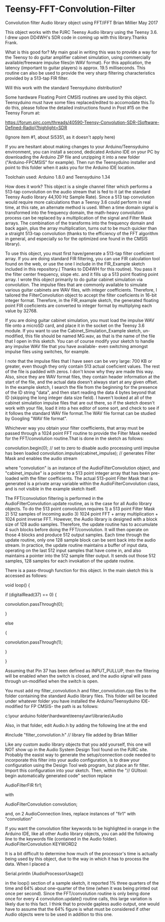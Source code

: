 # Teensy-FFT-Convolution-Filter
Convolution filter Audio library object using FFT/iFFT 
Brian Millier May 2017

This object works with the PJRC Teensy Audio library using the Teensy 3.6. I drew upon DD4WH's SDR code in coming up with this library.Thanks Frank.

 What is this good for?
	My main goal in writing this was to provide a way for the Teensy to do guitar amplifier cabinet simulation, using commercially available/freeware impulse files(in WAV format). For this application, the latency (important to guitar players) is approx. 19.5 milliseconds.
	This routine can also be used to provide the very sharp filtering characteristics provided by a 513-tap FIR filter.

Will this work with the standard Teensyduino distribution?

Some hardware Floating Point CMSIS routines are used by this object. Teensyduino must have some files replaced/edited
to accomodate this.To do this, please follow the detailed instructions found in Post #15 on the Teensy Forum at:

https://forum.pjrc.com/threads/40590-Teensy-Convolution-SDR-(Software-Defined-Radio)?highlight=SDR

(Ignore item #1, about Si5351, as it doesn't apply here)

If you are hesitant about making changes to your Arduino/Teensyduino environment, you can install a second, dedicated Arduino IDE on your PC by downloading the Arduino ZIP file and unzipping it into a new folder ("Arduino-FPCMSIS" for example). Then run the Teensyduino installer and point to this folder when it asks you for the Arduino IDE location.
 
Toolchain used:  Arduino 1.8.0 and Teensyduino 1.34
  
 
How does it work?
	This object is a single channel filter which performs a 513-tap convolution on the audio stream that is fed to it (at the standard Teensy Audio library 44,100 Hz Sample Rate). Since a 513 tap convolution would require more calculations than a Teensy 3.6 could perform in real time, at this rate, an alternate method is used. When a time domain signal is transformed into the frequency domain, the math-heavy convolution process can be replaced by a multiplication of the signal and Filter Mask arrays. The combination of the transforms into the frequency domain and back again, plus the array multiplication, turns out to be much quicker than a straight 513-tap convolution (thanks to the efficiency of the FFT algorithm in general, and especially so for the optimized one found in the CMSIS library). 

To use this object, you must first have/generate a 513-tap filter coeficient array. If you are doing standard FIR filtering, you can use FIR calculation tool found on the web, or use the one I include in the FIR_Example sketch included in this repository.( Thanks to DD4WH for this routine). You pass it the filter center frequency, slope etc. and it fills up a 513 point floating point array. 
	 I wrote this object primarily to do guitar cabinet simulation via convolution. The impulse files that are commonly available to simulate various guitar cabinets are WAV files, with integer coefficients. Therefore, I tailored the FilterConvolution object to accept the filter coeficients in 16-bit integer format. Therefore, in the FIR_example sketch, the generated floating point FIR coeficients are converted to integer format by multiplying each value by 32768.

If you are doing guitar cabinet simulation, you must load the impulse WAV file onto a microSD card, and place it in the socket on the Teensy 3.6 module. If you want to use the Cabinet_Simulation_Example sketch, un-modified, this file should be named MG.wav, as that is the name of the file that I open in this sketch. You can of course modify your sketch to handle any impulse WAV file that you have available- even switching amongst impulse files using switches, for example. 

I note that the impulse files that I have seen can be very large: 700 KB or greater, even though they only contain 513 actual coeficient values. The rest of the file is padded with zeros. I don't know why they are made this way. Also, since they are WAV format files, they contain header information at the start of the file, and the actual data doesn't always start at any given offset. In the example sketch, I search the file from the beginning for the presence of the ID string "data", and then start reading the data 4 bytes beyond that ID (skipping the long integer data size field). I haven't looked at all of the cabinet simulation impulse files that are out there, so if the sketch doesn't work with your file, load it into a hex editor of some sort, and check to see if it follows the standard WAV file format.The WAV file format can be studied by Googling "WAV file format".

Whichever way you obtain your filter coefficients, that array must be passed through a 1024 point FFT routine to provide the Filter Mask needed for the FFT/convolution routine.That is done in the sketch as follows:
  
convolution.begin(0);   // set to zero to disable audio processing until impulse has been loaded
convolution.impulse(cabinet_impulse);  // generates Filter Mask and enables the audio stream 

where "convolution" is an instance of the AudioFilterConvolution object, and "cabinet_impulse" is a pointer to a 513 point integer array that has been pre-loaded with the filter coefficients. The actual 513-point Filter Mask that is generated is a private array variable within the AudioFilterConvolution class, and is not visible in the example sketch itself.

The FFT/convolution filtering is performed in the AudioFilterConvolution.update routine, as is the case for all Audio library objects. To do the 513 point convolution requires 1) a 513 point Filter Mask 2) 512 samples of incoming audio 3) 1024 point FFT + array multiplication + 1024 point inverse FFT. However, the Audio library is designed with a block size of 128 audio samples. Therefore, the update routine has to accumulate 4 such blocks before doing the FFT/convolution. It will then operate on those 4 blocks and produce 512 output samples. Each time through the update routine, only one 128 sample block can be sent back into the audio stream. In practice, the update routine maintains a  buffer of input data, operating on the last 512 input samples that have come in, and also maintains a pointer into the 512 sample filter output. It sends out those 512 samples, 128 samples for each invokation of the update routine. 
  
There is a pass-through function for this object. In the main sketch this is accessed as follows:

void loop() {

if (digitalRead(37) == 0) {

convolution.passThrough(0);

}

else

{

convolution.passThrough(1);	

}

}


Assuming that Pin 37 has been defined as INPUT_PULLUP, then the filtering will be enabled when the switch is closed, and the audio signal will pass through un-modified when the switch is open.

You must add my filter_convolution.h and filter_convolution.cpp files to the folder containing the standard Audio library files. This folder will be located under whatever folder you have installed the Arduino/Teensyduino IDE- modified for FP CMSIS- the path is as follows:

c:\your arduino folder\hardware\teensy\avr\libraries\Audio

Also, in that folder, edit Audio.h by adding the following line at the end

#include "filter_convolution.h" // library file added by Brian Millier

Like any custom audio library objects that you add yourself, this one will NOT show up in the Audio System Design Tool found on the PJRC site. Probably the easist way to generate the setup/connection code needed to incorporate this filter into your audio configuration, is to draw your configuration using the Design Tool web program, but place an fir filter. Import this configuration into your sketch. Then, within the "// GUItool: begin automatically generated code" section replace 

AudioFilterFIR           fir1;           

 with 

AudioFilterConvolution       convolution;        

and, on 2 AudioConnection lines, replace instances of "fir1" with "convolution" 

If you want the convolution filter keywords to be highlighted in orange in the Arduino IDE, like all other Audio library objects, you can add the following line to the keywords file (contained in the Audio folder).
AudioFilterConvolution	KEYWORD2

It is a bit difficult to determine how much of the processor's time is actually being used by this object, due to the way in which it has to process the data. When I placed a 

Serial.println (AudioProcessorUsage()) 

in the loop() section of a sample sketch, it reported 1%  three quarters of the time and 64% about one-quarter of the time (when it was being printed out once per second).
	Since the FFT/convolution routine is only being done once for every 4 convolution.update() routine calls, this large variation is likely due to this fact. I think that to provide gapless audio output, one would have to assume that the 64% figure is what must be considered if other Audio objects were to be used in addition to this one.
